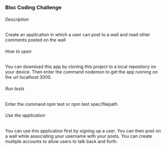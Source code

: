 ### Bloc Coding Challenge

###### Description
Create an application in which a user can post to a wall and read other comments posted on the wall

###### How to open
You can download this app by cloning this project to a local repository on your device. 
Then enter the command nodemon to get the app running on the url localhost:3000.

###### Run tests
Enter the command npm test 
or 
npm test spec/filepath

###### Use the application 
You can use this application first by signing up a user. You can then post on a wall while associating
your username with your posts. You can create multiple accounts to allow users to talk back and forth.